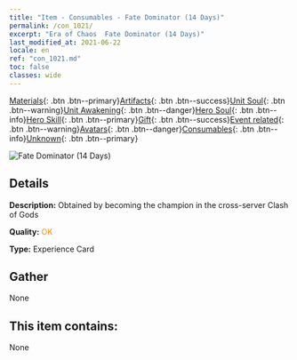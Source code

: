 ```yaml
---
title: "Item - Consumables - Fate Dominator (14 Days)"
permalink: /con_1021/
excerpt: "Era of Chaos  Fate Dominator (14 Days)"
last_modified_at: 2021-06-22
locale: en
ref: "con_1021.md"
toc: false
classes: wide
---
```

 [Materials](/Items/){: .btn .btn--primary}[Artifacts](/Items/Artifacts/){: .btn .btn--success}[Unit Soul](/Items/UnitSoul/){: .btn .btn--warning}[Unit Awakening](/Items/UnitAwakening/){: .btn .btn--danger}[Hero Soul](/Items/HeroSoul/){: .btn .btn--info}[Hero Skill](/Items/HeroSkill/){: .btn .btn--primary}[Gift](/Items/Gift/){: .btn .btn--success}[Event related](/Items/Events/){: .btn .btn--warning}[Avatars](/Items/Avatars/){: .btn .btn--danger}[Consumables](/Items/Consumables/){: .btn .btn--info}[Unknown](/Items/Unknown/){: .btn .btn--primary}

 ![Fate Dominator (14 Days)](/images/a/avatarFrame_63.png)

## Details
 **Description:** Obtained by becoming the champion in the cross-server Clash of Gods

 **Quality:** <span style="color: #FF8C00">OK</span>

 **Type:** Experience Card

## Gather

  None

## This item contains:

  None

